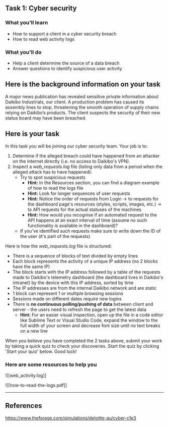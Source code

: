 ## Task 1: Cyber security

### What you'll learn

- How to support a client in a cyber security breach
- How to read web activity logs

### What you'll do

- Help a client determine the source of a data breach
- Answer questions to identify suspicious user activity

## Here is the background information on your task

A major news publication has revealed sensitive private information about Daikibo Industrials, our client. A production problem has caused its assembly lines to stop, threatening the smooth operation of supply chains relying on Daikibo’s products. The client suspects the security of their new status board may have been breached.

## Here is your task

In this task you will be joining our cyber security team. Your job is to:

1. Determine if the alleged breach could have happened from an attacker on the internet directly (i.e. no access to Daikibo's VPN).
2. Inspect a _web_requests.log_ file (listing only data from a period when the alleged attack has to have happened):
    - Try to spot suspicious requests
        - **Hint:** In the Resources section, you can find a diagram example of how to read the logs file
        - **Hint:** Look for longer sequences of user requests
        - **Hint:** Notice the order of requests from Login → to requests for the dashboard page's resources (styles, scripts, images, etc.) → to API requests for the actual statuses of the machines
        - **Hint:** How would you recognise if an automated request to the API happens at an exact interval of time (assume no such functionality is available in the dashboard)?
    - If you've identified such requests make sure to write down the ID of the user (it's part of the requests)

Here is how the _web_requests.log_ file is structured:

- There is a sequence of blocks of text divided by empty lines
- Each block represents the activity of a unique IP address (no 2 blocks have the same IP)
- The block starts with the IP address followed by a table of the requests made to Daikibo's telemetry dashboard (the dashboard lives in Daikibo's intranet) by the device with this IP address, sorted by time
- The IP addresses are from the internal Daikibo network and are static
- 1 block can represent 1 or multiple browsing sessions
- Sessions made on different dates require new logins
- There is **no continuous polling/pushing of data** between client and server - the users need to refresh the page to get the latest data
    - **Hint:** For an easier visual inspection, open up the file in a code editor like Sublime Text or Visual Studio Code, expand the window to the full width of your screen and decrease font size until no text breaks on a new line

When you believe you have completed the 2 tasks above, submit your work by taking a quick quiz to check your discoveries. Start the quiz by clicking 'Start your quiz' below. Good luck!

### Here are some resources to help you

![[web_activity.log]]

![[how-to-read-the-logs.pdf]]



---

## References

https://www.theforage.com/simulations/deloitte-au/cyber-c1e3